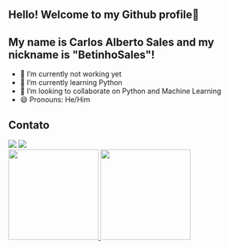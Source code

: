 ## Hello! Welcome to my Github profile👋
## My name is Carlos Alberto Sales and my nickname is "BetinhoSales"!

- 🔭 I’m currently not working yet
- 🌱 I’m currently learning Python
- 👯 I’m looking to collaborate on Python and Machine Learning
- 😄 Pronouns: He/Him

<h2>Contato</h2>
<div>
<a href="https://www.instagram.com/sales.betinho1/" target="_blank"><img loading="lazy" src="https://img.shields.io/badge/-Instagram-%23E4405F?style=for-the-badge&logo=instagram&logoColor=white" target="_blank"></a>
<a href="www.linkedin.com/in/carlos-alberto-betinho" target="_blank"><img loading="lazy" src="https://img.shields.io/badge/-LinkedIn-%230077B5?style=for-the-badge&logo=linkedin&logoColor=white" target="_blank"></a>   
</div>

<div>
<a href="https://github.com/BetinhoSales">
<img loading="lazy" height="180em" src="https://github-readme-stats.vercel.app/api/top-langs/?username=BetinhoSales&layout=compact&langs_count=7&theme=dracula"/>
<img loading="lazy" height="180em" src="https://github-readme-stats.vercel.app/api?username=BetinhoSales&show_icons=true&theme=dracula&include_all_commits=true&count_private=true"/>
</div>
